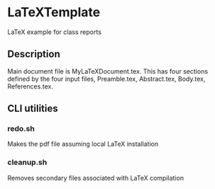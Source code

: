 # LaTeXTemplate
LaTeX example for class reports

## Description
Main document file is MyLaTeXDocument.tex. This has four sections 
defined by the four input 
files, Preamble.tex, Abstract.tex, Body.tex, References.tex.

## CLI utilities

### redo.sh
Makes the pdf file assuming local LaTeX installation

### cleanup.sh
Removes secondary files associated with LaTeX compilation
